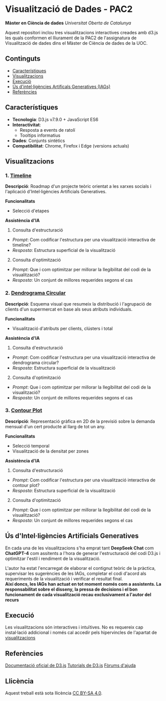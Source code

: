 # Visualització de Dades - PAC2

**Màster en Ciència de dades**
*Universitat Oberta de Catalunya*

Aquest repositori inclou tres visualitzacions interactives creades amb d3.js les quals conformen el lliurament de la PAC2 de l'assignatura de Visualització de dades dins el Màster de Ciència de dades de la UOC.

## Continguts

- [Característiques](#característiques)
- [Visualitzacions](#visualitzacions)
- [Execució](#execució)
- [Ús d'intel·ligències Artificals Generatives (IAGs)](#ús-d'Intel·ligències-Artificials-Generatives-(IAGs))
- [Referències](#referències)

## Característiques

- **Tecnologia**: D3.js v7.9.0 + JavaScript ES6
- **Interactivitat**:
  - Resposta a events de ratolí
  - Tooltips informatius
- **Dades**: Conjunts sintètics
- **Compatibilitat**: Chrome, Firefox i Edge (versions actuals)

## Visualitzacions

### 1. [Timeline](https://efarran0.github.io/Data_Visualization_PAC2/Timeline/)

**Descripció**: Roadmap d'un projecte teòric orientat a les xarxes socials i l'aplicació d'Intel·ligències Artificials Generatives.

**Funcionalitats**
  - Selecció d'etapes

**Assistència d'IA**
1. Consulta d'estructuració
- *Prompt*: Com codificar l'estructura per una visualització interactiva de timeline?
- *Resposta*: Estructura superficial de la visualització

2. Consulta d'optimització
- *Prompt*: Que i com optimitzar per millorar la llegibilitat del codi de la visualització?
- *Resposta*: Un conjunt de millores requerides segons el cas

### 2. [Dendrograma Circular](https://efarran0.github.io/Data_Visualization_PAC2/Circular_Dendrogram/)

**Descripció**: Esquema visual que resumeix la distribució i l'agrupació de clients d'un supermercat en base als seus atributs individuals.

**Funcionalitats**
  - Visualització d'atributs per clients, clústers i total

**Assistència d'IA**
1. Consulta d'estructuració
- *Prompt*: Com codificar l'estructura per una visualització interactiva de dendrograma circular?
- *Resposta*: Estructura superficial de la visualització

2. Consulta d'optimització
- *Prompt*: Que i com optimitzar per millorar la llegibilitat del codi de la visualització?
- *Resposta*: Un conjunt de millores requerides segons el cas

### 3. [Contour Plot](https://efarran0.github.io/Data_Visualization_PAC2/Contour_Plot/)

**Descripció**: Representació gràfica en 2D de la previsió sobre la demanda mensual d'un cert producte al llarg de tot un any.

**Funcionalitats**
  - Selecció temporal
  - Visualització de la densitat per zones

**Assistència d'IA**
1. Consulta d'estructuració
- *Prompt*: Com codificar l'estructura per una visualització interactiva de contour plot?
- *Resposta*: Estructura superficial de la visualització

2. Consulta d'optimització
- *Prompt*: Que i com optimitzar per millorar la llegibilitat del codi de la visualització?
- *Resposta*: Un conjunt de millores requerides segons el cas

## Ús d'Intel·ligències Artificials Generatives

En cada una de les visualitzacions s'ha emprat tant **DeepSeek Chat** com **ChatGPT-4** com assitents a l'hora de generar l'estructuració del codi D3.js i optimitzar l'estil i rendiment de la visualització.

L'autor ha estat l'encarregat de elaborar el contignut teòric de la pràctica, supervisar les sugerències de les IAGs, completar el codi d'acord als requeriments de la visualització i verificar el resultat final.<br>
**Així doncs, les IAGs han actuat en tot moment només com a assistents. La responsabilitat sobre el disseny, la pressa de decisions i el bon funcionament de cada visualització recau exclusivament a l'autor del recurs**

## Execució
Les visualitzacions són interactives i intuïtives. No es requereix cap instal·lació addicional i només cal accedir pels hipervincles de l'apartat de [visualitzacions](#visualitzacions)

## Referències

[Documentació oficial de D3.js](https://d3js.org)
[Tutorials de D3.js](https://observablehq.com/@d3/learn-d3)
[Fòrums d'ajuda](https://talk.observablehq.com/)

## Llicència

Aquest treball està sota llicència [CC BY-SA 4.0](https://creativecommons.org/licenses/by-sa/4.0/).
